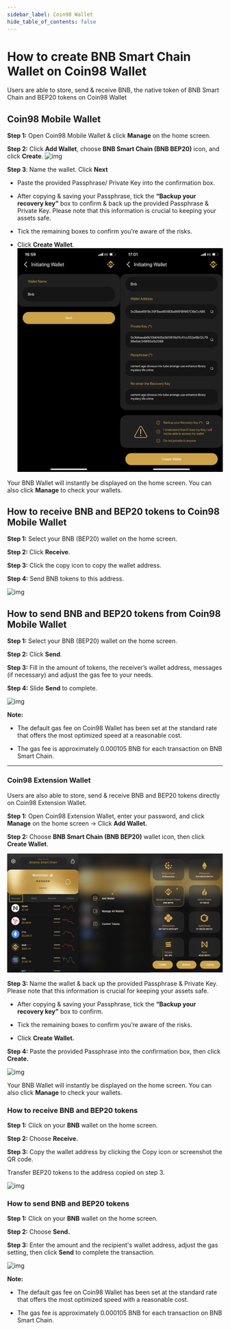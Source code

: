 ```yaml
---
sidebar_label: Coin98 Wallet
hide_table_of_contents: false
---
```


# How to create BNB Smart Chain Wallet on Coin98 Wallet
Users are able to store, send & receive BNB, the native token of BNB Smart Chain and BEP20 tokens on Coin98 Wallet

## Coin98 Mobile Wallet
**Step 1:** Open Coin98 Mobile Wallet & click **Manage** on the home screen.

**Step 2:** Click **Add Wallet**, choose **BNB Smart Chain (BNB BEP20)** icon, and click **Create**.
![img](../assets/anh.png)

**Step 3**: Name the wallet. Click **Next**

- Paste the provided Passphrase/ Private Key into the confirmation box.

- After copying & saving your Passphrase, tick the **“Backup your recovery key”** box to confirm & back up the provided Passphrase & Private Key. Please note that this information is crucial to keeping your assets safe. 

- Tick the remaining boxes to confirm you’re aware of the risks.

- Click **Create Wallet**.
![img](../assets/anh2.png)

Your BNB Wallet will instantly be displayed on the home screen. You can also click **Manage** to check your wallets.

## How to receive BNB and BEP20 tokens to Coin98 Mobile Wallet
**Step 1:** Select your BNB (BEP20) wallet on the home screen.

**Step 2:** Click **Receive**.

**Step 3:** Click the copy icon to copy the wallet address.

**Step 4:** Send BNB tokens to this address.

![img](../assets/anh3.png)


## How to send BNB and BEP20 tokens from Coin98 Mobile Wallet
**Step 1:** Select your BNB (BEP20) wallet on the home screen.

**Step 2:** Click **Send**.

**Step 3:** Fill in the amount of tokens, the receiver’s wallet address, messages (if necessary) and  adjust the gas fee to your needs.

**Step 4:** Slide **Send** to complete.

![img](../assets/anh4.png)


**Note:**

- The default gas fee on Coin98 Wallet has been set at the standard rate that offers the most optimized speed at a reasonable cost.

- The gas fee is approximately 0.000105 BNB for each transaction on BNB Smart Chain.
---
### Coin98 Extension Wallet
Users are also able to store, send & receive BNB and BEP20 tokens directly on Coin98 Extension Wallet.

**Step 1:** Open Coin98 Extension Wallet, enter your password, and click **Manage** on the home screen → Click **Add Wallet.**

**Step 2:** Choose **BNB Smart Chain (BNB BEP20)** wallet icon, then click **Create Wallet**.

![img](../assets/Picture168.png)

**Step 3:** Name the wallet & back up the provided Passphrase & Private Key. Please note that this information is crucial for keeping your assets safe.

- After copying & saving your Passphrase, tick the **“Backup your recovery key”** box to confirm.

- Tick the remaining boxes to confirm you’re aware of the risks.

- Click **Create Wallet.**

**Step 4:** Paste the provided Passphrase into the confirmation box, then click **Create.**

![img](../assets/anh5.png)

Your BNB Wallet will instantly be displayed on the home screen. You can also click **Manage** to check your wallets.

### How to receive BNB and BEP20 tokens
**Step 1:** Click on your **BNB** wallet on the home screen.

**Step 2:** Choose **Receive.**

**Step 3:** Copy the wallet address by clicking the Copy icon or screenshot the QR code.

Transfer BEP20 tokens to the address copied on step 3.

![img](../assets/anh6.png)

### How to send BNB and BEP20 tokens
**Step 1:** Click on your **BNB** wallet on the home screen.

**Step 2:** Choose **Send.**

**Step 3:** Enter the amount and the recipient's wallet address, adjust the gas setting, then click **Send** to complete the transaction.

![img](../assets/anh7.png)

**Note:**

- The default gas fee on Coin98 Wallet has been set at the standard rate that offers the most optimized speed with a reasonable cost.

- The gas fee is approximately 0.000105 BNB for each transaction on BNB Smart Chain.